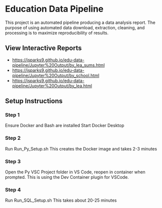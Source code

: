 # Education Data Pipeline

This project is an automated pipeline producing a data analysis report. The purpose of using automated data download, extraction, cleaning, and processing is to maximize reproducibility of results. 

## View Interactive Reports 
- https://jsparks9.github.io/edu-data-pipeline/Jupyter%20Output/by_lea_sums.html
- https://jsparks9.github.io/edu-data-pipeline/Jupyter%20Output/by_school.html
- https://jsparks9.github.io/edu-data-pipeline/Jupyter%20Output/by_lea.html

## Setup Instructions
### Step 1
Ensure Docker and Bash are installed
Start Docker Desktop
### Step 2
Run Run_Py_Setup.sh
This creates the Docker image and takes 2-3 minutes
### Step 3
Open the Py VSC Project folder in VS Code, reopen in container when prompted. This is using the Dev Container plugin for VSCode. 
### Step 4
Run Run_SQL_Setup.sh
This takes about 20-25 minutes
